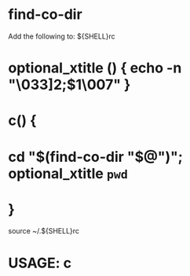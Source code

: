 # find-co-dir
Add the following to: ${SHELL}rc

# optional_xtitle () { echo -n "\033]2;$1\007" }
# c() { 
#    cd "$(find-co-dir "$@")"; optional_xtitle `pwd`
# } 

source ~/.${SHELL}rc
# USAGE: c <repo-prefix>
